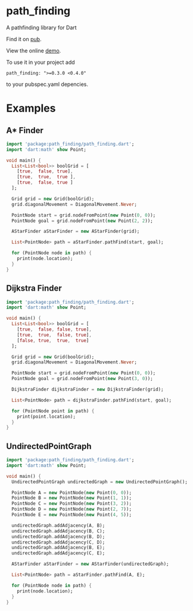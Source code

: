 # path_finding

A pathfinding library for Dart  

Find it on [pub](https://pub.dartlang.org/packages/path_finding).  

View the online [demo](https://connorgray.github.io/path_finding/demo/build/web/).

To use it in your project add
```
path_finding: ">=0.3.0 <0.4.0"
```
to your pubspec.yaml depencies.

# Examples

## A* Finder

```dart
import 'package:path_finding/path_finding.dart';
import 'dart:math' show Point;

void main() {
  List<List<bool>> boolGrid = [
    [true,  false, true],
    [true,  true,  true ],
    [true,  false, true ]
  ];

  Grid grid = new Grid(boolGrid);
  grid.diagonalMovement = DiagonalMovement.Never;

  PointNode start = grid.nodeFromPoint(new Point(0, 0));
  PointNode goal = grid.nodeFromPoint(new Point(2, 2));

  AStarFinder aStarFinder = new AStarFinder(grid);

  List<PointNode> path = aStarFinder.pathFind(start, goal);

  for (PointNode node in path) {
    print(node.location);
  }
}
```

## Dijkstra Finder

```dart
import 'package:path_finding/path_finding.dart';
import 'dart:math' show Point;

void main() {
  List<List<bool>> boolGrid = [
    [true,  false, false, true],
    [true,  true,  false, true],
    [false, true,  true,  true]
  ];

  Grid grid = new Grid(boolGrid);
  grid.diagonalMovement = DiagonalMovement.Never;

  PointNode start = grid.nodeFromPoint(new Point(0, 0));
  PointNode goal = grid.nodeFromPoint(new Point(3, 0));

  DijkstraFinder dijkstraFinder = new DijkstraFinder(grid);

  List<PointNode> path = dijkstraFinder.pathFind(start, goal);

  for (PointNode point in path) {
    print(point.location);
  }
}
```

## UndirectedPointGraph 

```dart    
import 'package:path_finding/path_finding.dart';
import 'dart:math' show Point;

void main() {
  UndirectedPointGraph undirectedGraph = new UndirectedPointGraph();

  PointNode A = new PointNode(new Point(0, 0));
  PointNode B = new PointNode(new Point(1, 1));
  PointNode C = new PointNode(new Point(3, 2));
  PointNode D = new PointNode(new Point(2, 7));
  PointNode E = new PointNode(new Point(4, 5));

  undirectedGraph.addAdjacency(A, B);
  undirectedGraph.addAdjacency(B, C);
  undirectedGraph.addAdjacency(B, D);
  undirectedGraph.addAdjacency(C, D);
  undirectedGraph.addAdjacency(B, E);
  undirectedGraph.addAdjacency(C, E);

  AStarFinder aStarFinder = new AStarFinder(undirectedGraph);

  List<PointNode> path = aStarFinder.pathFind(A, E);

  for (PointNode node in path) {
    print(node.location);
  }
}
```